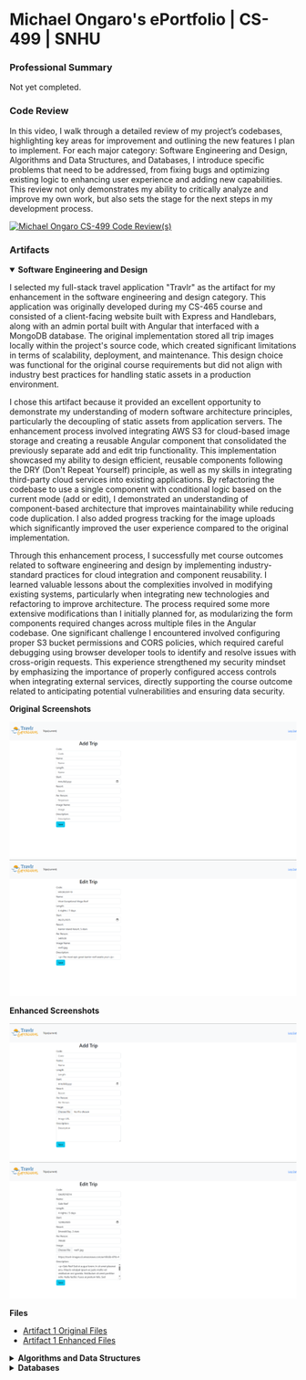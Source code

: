 # Michael Ongaro's ePortfolio | CS-499 | SNHU

### Professional Summary

Not yet completed.

### Code Review

In this video, I walk through a detailed review of my project’s codebases, highlighting key areas for improvement and outlining the new features I plan to implement. For each major category: Software Engineering and Design, Algorithms and Data Structures, and Databases, I introduce specific problems that need to be addressed, from fixing bugs and optimizing existing logic to enhancing user experience and adding new capabilities. This review not only demonstrates my ability to critically analyze and improve my own work, but also sets the stage for the next steps in my development process.

[![Michael Ongaro CS-499 Code Review(s)](https://img.youtube.com/vi/xMXppFz7a4g/maxresdefault.jpg)](https://www.youtube.com/watch?v=xMXppFz7a4g)

### Artifacts

<details open>
<summary><b>Software Engineering and Design</b></summary>

<p>
I selected my full-stack travel application "Travlr" as the artifact for my enhancement in the software engineering and design category. This application was originally developed during my CS-465 course and consisted of a client-facing website built with Express and Handlebars, along with an admin portal built with Angular that interfaced with a MongoDB database. The original implementation stored all trip images locally within the project's source code, which created significant limitations in terms of scalability, deployment, and maintenance. This design choice was functional for the original course requirements but did not align with industry best practices for handling static assets in a production environment.
</p>

<p>
I chose this artifact because it provided an excellent opportunity to demonstrate my understanding of modern software architecture principles, particularly the decoupling of static assets from application servers. The enhancement process involved integrating AWS S3 for cloud-based image storage and creating a reusable Angular component that consolidated the previously separate add and edit trip functionality. This implementation showcased my ability to design efficient, reusable components following the DRY (Don't Repeat Yourself) principle, as well as my skills in integrating third-party cloud services into existing applications. By refactoring the codebase to use a single component with conditional logic based on the current mode (add or edit), I demonstrated an understanding of component-based architecture that improves maintainability while reducing code duplication. I also added progress tracking for the image uploads which significantly improved the user experience compared to the original implementation.
</p>

<p>
Through this enhancement process, I successfully met course outcomes related to software engineering and design by implementing industry-standard practices for cloud integration and component reusability. I learned valuable lessons about the complexities involved in modifying existing systems, particularly when integrating new technologies and refactoring to improve architecture. The process required some more extensive modifications than I initially planned for, as modularizing the form components required changes across multiple files in the Angular codebase. One significant challenge I encountered involved configuring proper S3 bucket permissions and CORS policies, which required careful debugging using browser developer tools to identify and resolve issues with cross-origin requests. This experience strengthened my security mindset by emphasizing the importance of properly configured access controls when integrating external services, directly supporting the course outcome related to anticipating potential vulnerabilities and ensuring data security.
</p>

<p><b>Original Screenshots</b></p>

<img src="https://raw.githubusercontent.com/michaelongaro/michaelongaro.github.io/refs/heads/main/Artifact%201%20Original%20Screenshots/OriginalAddTrip.png" alt="Original Add Trip" />
<img src="https://raw.githubusercontent.com/michaelongaro/michaelongaro.github.io/refs/heads/main/Artifact%201%20Original%20Screenshots/OriginalEditTrip.png" alt="Original Edit Trip" />

<p><b>Enhanced Screenshots</b></p>

<img src="https://raw.githubusercontent.com/michaelongaro/michaelongaro.github.io/refs/heads/main/Artifact%201%20Enhanced%20Screenshots/NewAddTrip.png" alt="Enhanced Add Trip" />
<img src="https://raw.githubusercontent.com/michaelongaro/michaelongaro.github.io/refs/heads/main/Artifact%201%20Enhanced%20Screenshots/NewEditTrip.png" alt="Enhanced Edit Trip" />

<p><b>Files</b></p>
<ul>
  <li><a href="https://github.com/michaelongaro/michaelongaro.github.io/tree/main/Artifact%201%20Original%20Files">Artifact 1 Original Files</a></li>
  <li><a href="https://github.com/michaelongaro/michaelongaro.github.io/tree/main/Artifact%201%20Enhanced%20Files">Artifact 1 Enhanced Files</a></li>
</ul>

</details>

<details>
<summary><b>Algorithms and Data Structures</b></summary>

<ul>
  <li><a href="https://github.com/michaelongaro/michaelongaro.github.io/tree/main/Artifact%202%20Original%20Files">Artifact 2 Original Files</a></li>
</ul>

</details>

<details>
<summary><b>Databases</b></summary>

<ul>
  <li><a href="https://github.com/michaelongaro/michaelongaro.github.io/tree/main/Artifact%203%20Original%20Files">Artifact 3 Original Files</a></li>
</ul>

</details>
